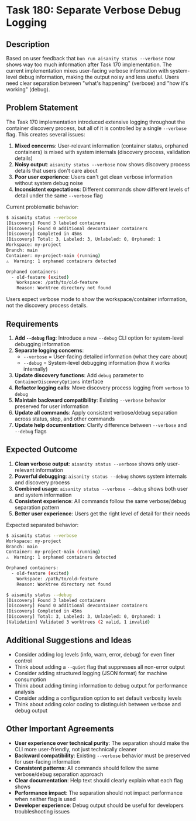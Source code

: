 # Task 180: Separate Verbose Debug Logging

## Description
Based on user feedback that `bun run aisanity status --verbose` now shows way too much information after Task 170 implementation. The current implementation mixes user-facing verbose information with system-level debug information, making the output noisy and less useful. Users need clear separation between "what's happening" (verbose) and "how it's working" (debug).

## Problem Statement

The Task 170 implementation introduced extensive logging throughout the container discovery process, but all of it is controlled by a single `--verbose` flag. This creates several issues:

1. **Mixed concerns**: User-relevant information (container status, orphaned containers) is mixed with system internals (discovery process, validation details)
2. **Noisy output**: `aisanity status --verbose` now shows discovery process details that users don't care about
3. **Poor user experience**: Users can't get clean verbose information without system debug noise
4. **Inconsistent expectations**: Different commands show different levels of detail under the same `--verbose` flag

Current problematic behavior:
```bash
$ aisanity status --verbose
[Discovery] Found 3 labeled containers
[Discovery] Found 0 additional devcontainer containers
[Discovery] Completed in 45ms
[Discovery] Total: 3, Labeled: 3, Unlabeled: 0, Orphaned: 1
Workspace: my-project
Branch: main
Container: my-project-main (running)
⚠️  Warning: 1 orphaned containers detected

Orphaned containers:
  - old-feature (exited)
    Workspace: /path/to/old-feature
    Reason: Worktree directory not found
```

Users expect verbose mode to show the workspace/container information, not the discovery process details.

## Requirements

1. **Add `--debug` flag**: Introduce a new `--debug` CLI option for system-level debugging information
2. **Separate logging concerns**: 
   - `--verbose` = User-facing detailed information (what they care about)
   - `--debug` = System-level debugging information (how it works internally)
3. **Update discovery functions**: Add `debug` parameter to `ContainerDiscoveryOptions` interface
4. **Refactor logging calls**: Move discovery process logging from `verbose` to `debug`
5. **Maintain backward compatibility**: Existing `--verbose` behavior preserved for user information
6. **Update all commands**: Apply consistent verbose/debug separation across status, stop, and other commands
7. **Update help documentation**: Clarify difference between `--verbose` and `--debug` flags

## Expected Outcome

1. **Clean verbose output**: `aisanity status --verbose` shows only user-relevant information
2. **Powerful debugging**: `aisanity status --debug` shows system internals and discovery process
3. **Combined usage**: `aisanity status --verbose --debug` shows both user and system information
4. **Consistent experience**: All commands follow the same verbose/debug separation pattern
5. **Better user experience**: Users get the right level of detail for their needs

Expected separated behavior:
```bash
$ aisanity status --verbose
Workspace: my-project
Branch: main
Container: my-project-main (running)
⚠️  Warning: 1 orphaned containers detected

Orphaned containers:
  - old-feature (exited)
    Workspace: /path/to/old-feature
    Reason: Worktree directory not found
```

```bash
$ aisanity status --debug
[Discovery] Found 3 labeled containers
[Discovery] Found 0 additional devcontainer containers
[Discovery] Completed in 45ms
[Discovery] Total: 3, Labeled: 3, Unlabeled: 0, Orphaned: 1
[Validation] Validated 3 worktrees (2 valid, 1 invalid)
```

## Additional Suggestions and Ideas

- Consider adding log levels (info, warn, error, debug) for even finer control
- Think about adding a `--quiet` flag that suppresses all non-error output
- Consider adding structured logging (JSON format) for machine consumption
- Think about adding timing information to debug output for performance analysis
- Consider adding a configuration option to set default verbosity levels
- Think about adding color coding to distinguish between verbose and debug output

## Other Important Agreements

- **User experience over technical purity**: The separation should make the CLI more user-friendly, not just technically cleaner
- **Backward compatibility**: Existing `--verbose` behavior must be preserved for user-facing information
- **Consistent patterns**: All commands should follow the same verbose/debug separation approach
- **Clear documentation**: Help text should clearly explain what each flag shows
- **Performance impact**: The separation should not impact performance when neither flag is used
- **Developer experience**: Debug output should be useful for developers troubleshooting issues
